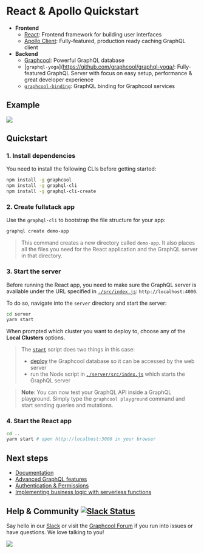 # React & Apollo Quickstart

* **Frontend**
  * [React](https://facebook.github.io/react/): Frontend framework for building user interfaces
  * [Apollo Client](https://github.com/apollographql/apollo-client): Fully-featured, production ready caching GraphQL client
* **Backend**
  * [Graphcool](https://www.graph.cool): Powerful GraphQL database
  * [`graphql-yoga`](https://github.com/graphcool/graphql-yoga/: Fully-featured GraphQL Server with focus on easy setup, performance & great developer experience
  * [`graphcool-binding`](https://github.com/graphcool/graphcool-binding): GraphQL binding for Graphcool services

## Example

![](http://imgur.com/3S6fUeI.gif)

## Quickstart

### 1. Install dependencies

You need to install the following CLIs before getting started:

```sh
npm install -g graphcool
npm install -g graphql-cli
npm install -g graphql-cli-create
```

### 2. Create fullstack app

Use the `graphql-cli` to bootstrap the file structure for your app:

```sh
graphql create demo-app
```

> This command creates a new directory called `demo-app`. It also places all the files you need for the React application and the GraphQL server in that directory.

### 3. Start the server

Before running the React app, you need to make sure the GraphQL server is available under the URL specified in [`./src/index.js`](./src/index.js#L14): `http://localhost:4000`.

To do so, navigate into the `server` directory and start the server:

```sh
cd server
yarn start
```

When prompted which cluster you want to deploy to, choose any of the **Local Clusters** options.

> The [`start`](./server/package.json#L4) script does two things in this case:
>
> - [deploy](https://www.graph.cool/docs/1.0/reference/cli/database-service/graphcool-deploy-kee1iedaov) the Graphcool database so it can be accessed by the web server
> - run the Node script in [`./server/src/index.js`](./server/src/index.js#L14) which starts the GraphQL server

> **Note**: You can now test your GraphQL API inside a GraphQL playground. Simply type the `graphcool playground` command and start sending queries and mutations.

### 4. Start the React app

```sh
cd ..
yarn start # open http://localhost:3000 in your browser
```

## Next steps

* [Documentation](https://www.graph.cool/docs)
* [Advanced GraphQL features](https://www.graph.cool/docs/tutorials/advanced-features-eath7duf7d/)
* [Authentication & Permissions](https://www.graph.cool/docs/reference/authorization/overview-iegoo0heez/)
* [Implementing business logic with serverless functions](https://www.graph.cool/docs/reference/functions/overview-boo6uteemo/)

## Help & Community [![Slack Status](https://slack.graph.cool/badge.svg)](https://slack.graph.cool)

Say hello in our [Slack](http://slack.graph.cool/) or visit the [Graphcool Forum](https://www.graph.cool/forum) if you run into issues or have questions. We love talking to you!

![](http://i.imgur.com/5RHR6Ku.png)
